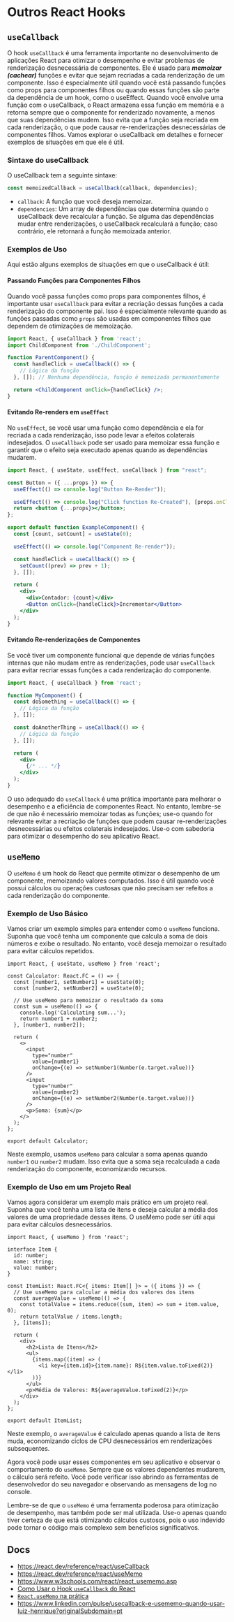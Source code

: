 # Outros React Hooks 

## `useCallback`

O hook `useCallback` é uma ferramenta importante no desenvolvimento de aplicações React para otimizar o desempenho e evitar problemas de renderização desnecessária de componentes. Ele é usado para ***memoizar (cachear)*** funções e evitar que sejam recriadas a cada renderização de um componente. Isso é especialmente útil quando você está passando funções como props para componentes filhos ou quando essas funções são parte da dependência de um hook, como o useEffect. Quando você envolve uma função com o useCallback, o React armazena essa função em memória e a retorna sempre que o componente for renderizado novamente, a menos que suas dependências mudem. Isso evita que a função seja recriada em cada renderização, o que pode causar re-renderizações desnecessárias de componentes filhos. Vamos explorar o useCallback em detalhes e fornecer exemplos de situações em que ele é útil.

### Sintaxe do useCallback

O useCallback tem a seguinte sintaxe:

```jsx
const memoizedCallback = useCallback(callback, dependencies);
```

- `callback`: A função que você deseja memoizar.
- `dependencies`: Um array de dependências que determina quando o useCallback deve recalcular a função. Se alguma das dependências mudar entre renderizações, o useCallback recalculará a função; caso contrário, ele retornará a função memoizada anterior.

### Exemplos de Uso

Aqui estão alguns exemplos de situações em que o useCallback é útil:

#### Passando Funções para Componentes Filhos

Quando você passa funções como props para componentes filhos, é importante usar `useCallback` para evitar a recriação dessas funções a cada renderização do componente pai. Isso é especialmente relevante quando as funções passadas como `props` são usadas em componentes filhos que dependem de otimizações de memoização.

```jsx
import React, { useCallback } from 'react';
import ChildComponent from './ChildComponent';

function ParentComponent() {
  const handleClick = useCallback(() => {
    // Lógica da função
  }, []); // Nenhuma dependência, função é memoizada permanentemente

  return <ChildComponent onClick={handleClick} />;
}
```

#### Evitando Re-renders em `useEffect`

No `useEffect`, se você usar uma função como dependência e ela for recriada a cada renderização, isso pode levar a efeitos colaterais indesejados. O `useCallback` pode ser usado para memoizar essa função e garantir que o efeito seja executado apenas quando as dependências mudarem.

```jsx
import React, { useState, useEffect, useCallback } from "react";

const Button = ({ ...props }) => {
  useEffect(() => console.log("Button Re-Render"));

  useEffect(() => console.log("Click function Re-Created"), [props.onClick]);
  return <button {...props}></button>;
};

export default function ExampleComponent() {
  const [count, setCount] = useState(0);

  useEffect(() => console.log("Component Re-render"));

  const handleClick = useCallback(() => {
    setCount((prev) => prev + 1);
  }, []);

  return (
    <div>
      <div>Contador: {count}</div>
      <Button onClick={handleClick}>Incrementar</Button>
    </div>
  );
}
```

#### Evitando Re-renderizações de Componentes

Se você tiver um componente funcional que depende de várias funções internas que não mudam entre as renderizações, pode usar `useCallback` para evitar recriar essas funções a cada renderização do componente.

```jsx
import React, { useCallback } from 'react';

function MyComponent() {
  const doSomething = useCallback(() => {
    // Lógica da função
  }, []);

  const doAnotherThing = useCallback(() => {
    // Lógica da função
  }, []);

  return (
    <div>
      {/* ... */}
    </div>
  );
}
```

O uso adequado do `useCallback` é uma prática importante para melhorar o desempenho e a eficiência de componentes React. No entanto, lembre-se de que não é necessário memoizar todas as funções; use-o quando for relevante evitar a recriação de funções que podem causar re-renderizações desnecessárias ou efeitos colaterais indesejados. Use-o com sabedoria para otimizar o desempenho do seu aplicativo React.

## `useMemo`

O `useMemo` é um hook do React que permite otimizar o desempenho de um componente, memoizando valores computados. Isso é útil quando você possui cálculos ou operações custosas que não precisam ser refeitos a cada renderização do componente. 

### Exemplo de Uso Básico

Vamos criar um exemplo simples para entender como o `useMemo` funciona. Suponha que você tenha um componente que calcula a soma de dois números e exibe o resultado. No entanto, você deseja memoizar o resultado para evitar cálculos repetidos.

```tsx
import React, { useState, useMemo } from 'react';

const Calculator: React.FC = () => {
  const [number1, setNumber1] = useState(0);
  const [number2, setNumber2] = useState(0);

  // Use useMemo para memoizar o resultado da soma
  const sum = useMemo(() => {
    console.log('Calculating sum...');
    return number1 + number2;
  }, [number1, number2]);

  return (
    <>
      <input
        type="number"
        value={number1}
        onChange={(e) => setNumber1(Number(e.target.value))}
      />
      <input
        type="number"
        value={number2}
        onChange={(e) => setNumber2(Number(e.target.value))}
      />
      <p>Soma: {sum}</p>
    </>
  );
};

export default Calculator;
```

Neste exemplo, usamos `useMemo` para calcular a soma apenas quando `number1` ou `number2` mudam. Isso evita que a soma seja recalculada a cada renderização do componente, economizando recursos.

### Exemplo de Uso em um Projeto Real

Vamos agora considerar um exemplo mais prático em um projeto real. Suponha que você tenha uma lista de itens e deseja calcular a média dos valores de uma propriedade desses itens. O useMemo pode ser útil aqui para evitar cálculos desnecessários.

```tsx
import React, { useMemo } from 'react';

interface Item {
  id: number;
  name: string;
  value: number;
}

const ItemList: React.FC<{ items: Item[] }> = ({ items }) => {
  // Use useMemo para calcular a média dos valores dos itens
  const averageValue = useMemo(() => {
    const totalValue = items.reduce((sum, item) => sum + item.value, 0);
    return totalValue / items.length;
  }, [items]);

  return (
    <div>
      <h2>Lista de Itens</h2>
      <ul>
        {items.map((item) => (
          <li key={item.id}>{item.name}: R${item.value.toFixed(2)}</li>
        ))}
      </ul>
      <p>Média de Valores: R${averageValue.toFixed(2)}</p>
    </div>
  );
};

export default ItemList;
```

Neste exemplo, o `averageValue` é calculado apenas quando a lista de itens muda, economizando ciclos de CPU desnecessários em renderizações subsequentes.

Agora você pode usar esses componentes em seu aplicativo e observar o comportamento do `useMemo`. Sempre que os valores dependentes mudarem, o cálculo será refeito. Você pode verificar isso abrindo as ferramentas de desenvolvedor do seu navegador e observando as mensagens de log no console.

Lembre-se de que o `useMemo` é uma ferramenta poderosa para otimização de desempenho, mas também pode ser mal utilizada. Use-o apenas quando tiver certeza de que está otimizando cálculos custosos, pois o uso indevido pode tornar o código mais complexo sem benefícios significativos.

## Docs

- <https://react.dev/reference/react/useCallback>
- <https://react.dev/reference/react/useMemo>
- <https://www.w3schools.com/react/react_usememo.asp>
- [Como Usar o Hook `useCallback` do React](https://kinsta.com/pt/blog/usecallback-react/)
- [`React.useMemo` na prática](https://medium.com/reactbrasil/react-usememo-na-pr%C3%A1tica-692110771c01)
- <https://www.linkedin.com/pulse/usecallback-e-usememo-quando-usar-luiz-henrique?originalSubdomain=pt>
